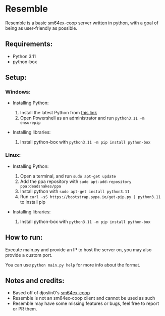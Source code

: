# Resemble

Resemble is a basic sm64ex-coop server written in python, with a goal of being as user-friendly as possible.

## Requirements:
- Python 3.11
- python-box

## Setup:
### Windows:

- Installing Python:
  1. Install the latest Python from [this link](https://www.python.org/downloads/)
  2. Open Powershell as an administrator and run `python3.11 -m ensurepip`

- Installing libraries:
  1. Install python-box with `python3.11 -m pip install python-box`
  
### Linux:
  
- Installing Python:
  1. Open a terminal, and run `sudo apt-get update`
  2. Add the ppa repository with `sudo apt-add-repository ppa:deadsnakes/ppa`
  3. Install python with `sudo apt-get install python3.11`
  4. Run `curl -sS https://bootstrap.pypa.io/get-pip.py | python3.11` to install pip

- Installing libraries:
  1. Install python-box with `python3.11 -m pip install python-box`

## How to run:
Execute main.py and provide an IP to host the server on, you may also provide a custom port.

You can use `python main.py help` for more info about the format.

## Notes and credits:
- Based off of djoslin0's [sm64ex-coop](https://github.com/djoslin0/sm64ex-coop)
- Resemble is not an sm64ex-coop client and cannot be used as such
- Resemble may have some missing features or bugs, feel free to report or PR them.
